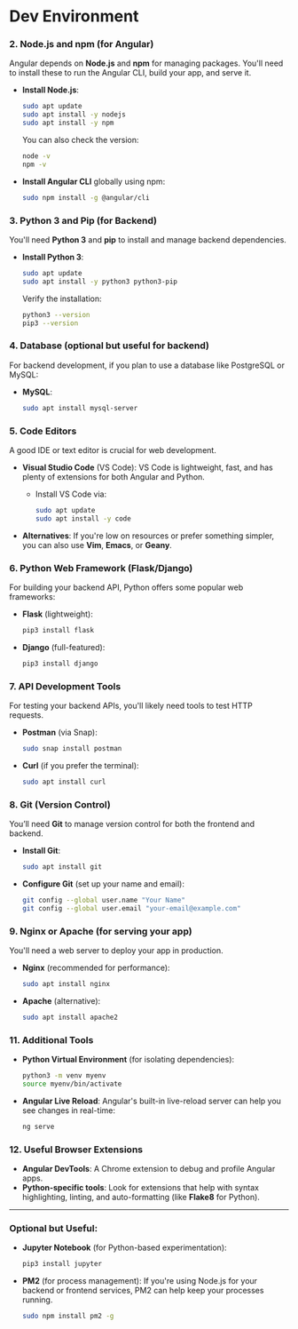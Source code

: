 # Dev Environment

### 2. **Node.js and npm (for Angular)**

Angular depends on **Node.js** and **npm** for managing packages. You'll need to install these to run the Angular CLI, build your app, and serve it.

* **Install Node.js**:

  ```bash
  sudo apt update
  sudo apt install -y nodejs
  sudo apt install -y npm
  ```

  You can also check the version:

  ```bash
  node -v
  npm -v
  ```

* **Install Angular CLI** globally using npm:

  ```bash
  sudo npm install -g @angular/cli
  ```

### 3. **Python 3 and Pip (for Backend)**

You'll need **Python 3** and **pip** to install and manage backend dependencies.

* **Install Python 3**:

  ```bash
  sudo apt update
  sudo apt install -y python3 python3-pip
  ```

  Verify the installation:

  ```bash
  python3 --version
  pip3 --version
  ```

### 4. **Database (optional but useful for backend)**

For backend development, if you plan to use a database like PostgreSQL or MySQL:

* **MySQL**:

  ```bash
  sudo apt install mysql-server
  ```

### 5. **Code Editors**

A good IDE or text editor is crucial for web development.

* **Visual Studio Code** (VS Code):
  VS Code is lightweight, fast, and has plenty of extensions for both Angular and Python.

  * Install VS Code via:

    ```bash
    sudo apt update
    sudo apt install -y code
    ```

* **Alternatives**: If you're low on resources or prefer something simpler, you can also use **Vim**, **Emacs**, or **Geany**.

### 6. **Python Web Framework (Flask/Django)**

For building your backend API, Python offers some popular web frameworks:

* **Flask** (lightweight):

  ```bash
  pip3 install flask
  ```

* **Django** (full-featured):

  ```bash
  pip3 install django
  ```

### 7. **API Development Tools**

For testing your backend APIs, you'll likely need tools to test HTTP requests.

* **Postman** (via Snap):

  ```bash
  sudo snap install postman
  ```

* **Curl** (if you prefer the terminal):

  ```bash
  sudo apt install curl
  ```

### 8. **Git (Version Control)**

You’ll need **Git** to manage version control for both the frontend and backend.

* **Install Git**:

  ```bash
  sudo apt install git
  ```

* **Configure Git** (set up your name and email):

  ```bash
  git config --global user.name "Your Name"
  git config --global user.email "your-email@example.com"
  ```

### 9. **Nginx or Apache (for serving your app)**

You'll need a web server to deploy your app in production.

* **Nginx** (recommended for performance):

  ```bash
  sudo apt install nginx
  ```

* **Apache** (alternative):

  ```bash
  sudo apt install apache2
  ```
  
### 11. **Additional Tools**

* **Python Virtual Environment** (for isolating dependencies):

  ```bash
  python3 -m venv myenv
  source myenv/bin/activate
  ```

* **Angular Live Reload**:
  Angular's built-in live-reload server can help you see changes in real-time:

  ```bash
  ng serve
  ```

### 12. **Useful Browser Extensions**

* **Angular DevTools**: A Chrome extension to debug and profile Angular apps.
* **Python-specific tools**: Look for extensions that help with syntax highlighting, linting, and auto-formatting (like **Flake8** for Python).

---

### Optional but Useful:

* **Jupyter Notebook** (for Python-based experimentation):

  ```bash
  pip3 install jupyter
  ```

* **PM2** (for process management):
  If you're using Node.js for your backend or frontend services, PM2 can help keep your processes running.

  ```bash
  sudo npm install pm2 -g
  ```
